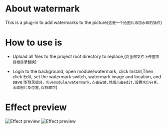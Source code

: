 # About watermark

This is a plug-in to add watermarks to the picture(`这是一个给图片添加水印的插件`)

# How to use is

- Upload all files to the project root directory to replace,(`将全部文件上传至项目根目录替换`) 

- Login to the background, open module/watermark, click Install,Then click Edit, set the watermark switch, watermark image and location, and save it(`登录后台，打开module/watermark,点击安装,然后点击edit,设置水印开关、水印图片及位置,保存即可`)


# Effect preview

![Effect preview](http://pic.96weixin.com/upload/image2/vip/398001/1707/1707154736.png)
![Effect preview](http://pic.96weixin.com/upload/image2/vip/398001/1707/1707158581.png)